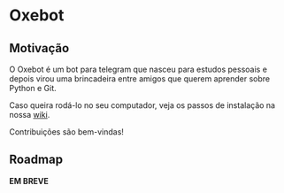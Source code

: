 # Oxebot

## Motivação

O Oxebot é um bot para telegram que nasceu para estudos pessoais e depois virou uma brincadeira entre amigos que querem aprender sobre Python e Git.

Caso queira rodá-lo no seu computador, veja os passos de instalação na nossa [wiki](https://github.com/yzakius/oxebot/wiki).

Contribuições são bem-vindas!

## Roadmap

**EM BREVE**
